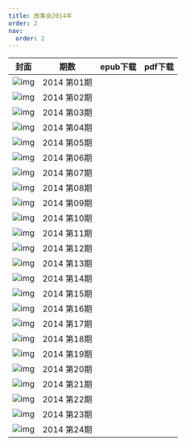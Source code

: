 ```yaml
---
title: 故事会2014年
order: 2
nav:
  order: 2
---
```

| 封面 |     期数     | epub下载 | pdf下载 |
| :--: | :----------: | -------- | ------- |
|  ![img](../../../public/images/gushihui/gsh2014/gsh201401.jpg)   | 2014 第01期 |          |         |
|  ![img](../../../public/images/gushihui/gsh2014/gsh201402.jpg)  | 2014 第02期 |          |         |
|  ![img](../../../public/images/gushihui/gsh2014/gsh201403.jpg)  | 2014 第03期 |          |         |
|  ![img](../../../public/images/gushihui/gsh2014/gsh201404.jpg)    | 2014 第04期 |          |         |
|  ![img](../../../public/images/gushihui/gsh2014/gsh201405.jpg)   | 2014 第05期 |          |         |
|  ![img](../../../public/images/gushihui/gsh2014/gsh201406.jpg)    | 2014 第06期 |          |         |
|  ![img](../../../public/images/gushihui/gsh2014/gsh201407.jpg)    | 2014 第07期 |          |         |
|  ![img](../../../public/images/gushihui/gsh2014/gsh201408.jpg)    | 2014 第08期 |          |         |
|  ![img](../../../public/images/gushihui/gsh2014/gsh201409.jpg)   | 2014 第09期 |          |         |
|  ![img](../../../public/images/gushihui/gsh2014/gsh201410.jpg)    | 2014 第10期 |          |         |
|  ![img](../../../public/images/gushihui/gsh2014/gsh201411.jpg)    | 2014 第11期 |          |         |
|  ![img](../../../public/images/gushihui/gsh2014/gsh201412.jpg)    | 2014 第12期 |          |         |
|  ![img](../../../public/images/gushihui/gsh2014/gsh201413.jpg)    | 2014 第13期 |          |         |
|  ![img](../../../public/images/gushihui/gsh2014/gsh201414.jpg)    | 2014 第14期 |          |         |
|  ![img](../../../public/images/gushihui/gsh2014/gsh201415.jpg)    | 2014 第15期 |          |         |
|  ![img](../../../public/images/gushihui/gsh2014/gsh201416.jpg)    | 2014 第16期 |          |         |
|  ![img](../../../public/images/gushihui/gsh2014/gsh201417.jpg)    | 2014 第17期 |          |         |
|  ![img](../../../public/images/gushihui/gsh2014/gsh201418.jpg)    | 2014 第18期 |          |         |
|  ![img](../../../public/images/gushihui/gsh2014/gsh201419.jpg)    | 2014 第19期 |          |         |
|  ![img](../../../public/images/gushihui/gsh2014/gsh201420.jpg)    | 2014 第20期 |          |         |
|  ![img](../../../public/images/gushihui/gsh2014/gsh201421.jpg)    | 2014 第21期 |          |         |
|  ![img](../../../public/images/gushihui/gsh2014/gsh201422.jpg)    | 2014 第22期 |          |         |
|  ![img](../../../public/images/gushihui/gsh2014/gsh201423.jpg)    | 2014 第23期 |          |         |
|  ![img](../../../public/images/gushihui/gsh2014/gsh201424.jpg)    | 2014 第24期 |          |         |

